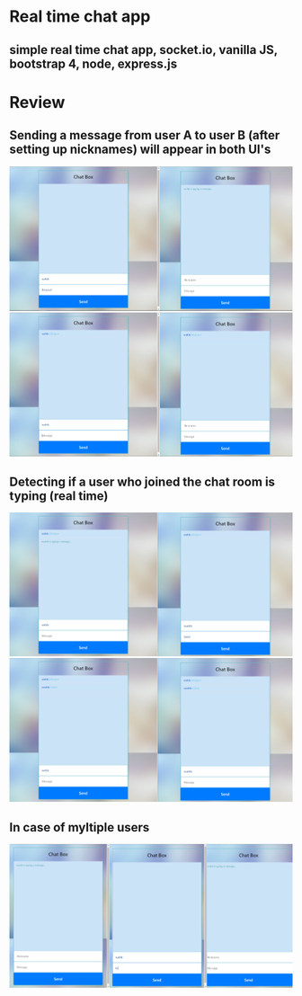 # Real time chat app
## simple real time chat app, socket.io, vanilla JS, bootstrap 4, node, express.js

# Review

## Sending a message from user A to user B (after setting up nicknames) will appear in both UI's
![](/review/1.png)
![](review/2.png)
## Detecting if a user who joined the chat room is typing (real time)
![](review/3.png)
![](review/4.png)
## In case of myltiple users
![](review/5.png)

